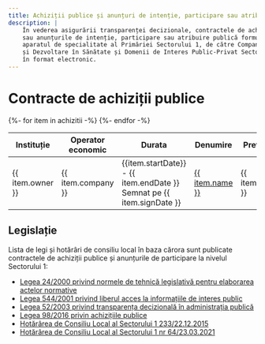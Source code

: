 ```yaml
---
title: Achiziții publice și anunțuri de intenție, participare sau atribuire
description: |
    În vederea asigurării transparenței decizionale, contractele de achiziție publică
    sau anunțurile de intenție, participare sau atribuire publică formulate de
    aparatul de specialitate al Primăriei Sectorului 1, de către Compania de Investiții
    și Dezvoltare în Sănătate și Domenii de Interes Public-Privat Sector 1 sunt publicate
    în format electronic.
---
```


# Contracte de achiziții publice

<table class="table-fixed">
    <thead>
    <tr>
        <th scope="col" class="w-36">Instituție</th>
        <th scope="col" class="w-52">Operator economic</th>
        <th scope="col" class="w-48">Durata</th>
        <th scope="col">Denumire</th>
        <th scope="col" class="w-20">Preț (lei)</th>
    </tr>
    </thead>
    <tbody>
        {%- for item in achizitii -%}
        <tr>
            <td>{{ item.owner }}</td>
            <td>{{ item.company }}</td>
            <td>
                <div>{{item.startDate}} - {{ item.endDate }}</div>
                <div class="text-sm text-gray-500">Semnat pe {{ item.signDate }}</div>
            </td>
            <td>
                <a href="{{ item.url }}">{{ item.name }}</a>
            </td>
            <td>{{ item.value }}</td>
        </tr>
        {%- endfor -%}
    </tbody>
</table>

## Legislație

Lista de legi și hotărâri de consiliu local în baza cărora sunt publicate contractele
de achiziții publice și anunțurile de participare la nivelul Sectorului 1:

* [Legea 24/2000 privind normele de tehnică legislativă pentru elaborarea actelor normative][l24]
* [Legea 544/2001 privind liberul acces la informațiile de interes public][l544]
* [Legea 52/2003 privind transparența decizională în administrația publică][l52]
* [Legea 98/2016 privin achizițiile publice][l98]
* [Hotărârea de Consiliu Local al Sectorului 1 233/22.12.2015][hcl233]
* [Hotărârea de Consiliu Local al Sectorului 1 nr 64/23.03.2021][hcl64]

[l24]: http://legislatie.just.ro/Public/DetaliiDocument/21698
[l544]: http://legislatie.just.ro/Public/DetaliiDocument/31413
[l52]: http://legislatie.just.ro/Public/DetaliiDocument/41571
[l98]: http://legislatie.just.ro/Public/DetaliiDocument/178667
[hcl233]: https://primariasector1.ro/download/hotarari-consiliu-2015/hot-233.docx
[hcl64]: https://primariasector1.ro/download/hotarari-consiliu-2021/64.2021_Anonimizat.pdf